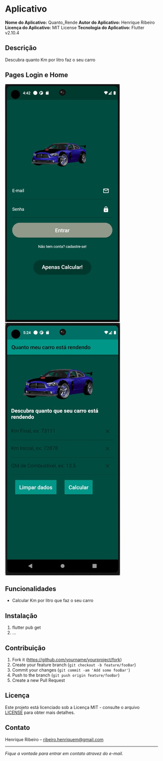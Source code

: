 # Aplicativo

**Nome do Aplicativo:** Quanto_Rende
**Autor do Aplicativo:** Henrique Ribeiro
**Licença do Aplicativo:** MIT License
**Tecnologia do Aplicativo:** Flutter v2.10.4

## Descrição

Descubra quanto Km por litro faz o seu carro

## Pages Login e Home

![Login Page](images/Login.jpg) ![Home Page](images/Home.jpg)

## Funcionalidades

- Calcular Km por litro que faz o seu carro

<!-- ## Requisitos

- [Listar os requisitos para executar o aplicativo.] -->

## Instalação

1. flutter pub get
2. ...

<!-- ## Uso

[Instruções sobre como usar o aplicativo.] -->

## Contribuição

1. Fork it (<https://github.com/yourname/yourproject/fork>)
2. Create your feature branch (`git checkout -b feature/fooBar`)
3. Commit your changes (`git commit -am 'Add some fooBar'`)
4. Push to the branch (`git push origin feature/fooBar`)
5. Create a new Pull Request

## Licença

Este projeto está licenciado sob a Licença MIT - consulte o arquivo [LICENSE](LICENSE) para obter mais detalhes.

## Contato

Henrique Ribeiro – ribeiro.henriquem@gmail.com

---

*Fique a vontade para entrar em contato atravez do e-mail.*